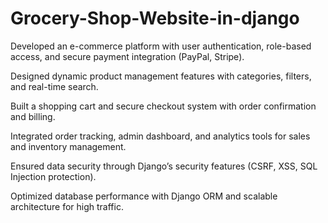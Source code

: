 # Grocery-Shop-Website-in-django


Developed an e-commerce platform with user authentication, role-based access, and secure payment integration (PayPal, Stripe).

Designed dynamic product management features with categories, filters, and real-time search.

Built a shopping cart and secure checkout system with order confirmation and billing.

Integrated order tracking, admin dashboard, and analytics tools for sales and inventory management.

Ensured data security through Django’s security features (CSRF, XSS, SQL Injection protection).

Optimized database performance with Django ORM and scalable architecture for high traffic.
